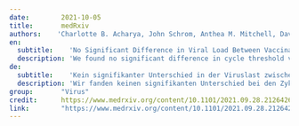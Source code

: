 ```yaml
---
date:        2021-10-05
title:       medRxiv
authors:    'Charlotte B. Acharya, John Schrom, Anthea M. Mitchell, David A. Coil, Carina Marquez, Susana Rojas, Chung Yu Wang, Jamin Liu, Genay Pilarowski, Leslie Solis, Elizabeth Georgian, Maya Petersen, Joseph DeRisi, Richard Michelmore, Diane Havlir'
en:
  subtitle:    'No Significant Difference in Viral Load Between Vaccinated and Unvaccinated, Asymptomatic and Symptomatic Groups When Infected with SARS-CoV-2 Delta Variant'
  description: 'We found no significant difference in cycle threshold values between vaccinated and unvaccinated, asymptomatic and symptomatic groups infected with SARS-CoV-2 Delta. Given the substantial proportion of asymptomatic vaccine breakthrough cases with high viral levels, interventions, including masking and testing, should be considered for all in settings with elevated COVID-19 transmission.'
de: 
  subtitle:    'Kein signifikanter Unterschied in der Viruslast zwischen geimpften und ungeimpften, asymptomatischen und symptomatischen Gruppen bei Infektion mit der SARS-CoV-2 Delta-Variante'
  description: 'Wir fanden keinen signifikanten Unterschied bei den Zyklusschwellenwerten zwischen geimpften und ungeimpften, asymptomatischen und symptomatischen Gruppen, die mit SARS-CoV-2 Delta infiziert waren. Angesichts des beträchtlichen Anteils asymptomatischer Impfstoff-Durchbruchsfälle mit hohen Viruskonzentrationen sollten Maßnahmen, einschließlich Maskierung und Tests, für alle in Umgebungen mit erhöhter COVID-19-Übertragung in Betracht gezogen werden.'
group:       "Virus"
credit:      https://www.medrxiv.org/content/10.1101/2021.09.28.21264262v2.full
link:        "https://www.medrxiv.org/content/10.1101/2021.09.28.21264262v2.full.pdf"
---
```

<object data="{{ page.link }}" style='height:calc(100vh - 400px); width: 100%' type='application/pdf'></object>